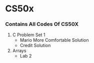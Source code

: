 # CS50x
### Contains All Codes Of CS50X
1. C Problem Set 1
   - Mario More Comfortable Solution
   - Credit Solution
2. Arrays
   - Lab 2
